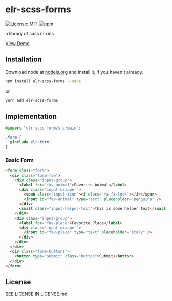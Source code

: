 # elr-scss-forms

[![License: MIT](https://img.shields.io/badge/License-MIT-yellow.svg)](https://opensource.org/licenses/MIT)
[![npm](https://img.shields.io/npm/dm/elr-scss-forms.svg?style=flat)](https://npmjs.com/package/elr-scss-forms)

a library of sass mixins

[View Demo](https://elr-scss-forms.netlify.app/)

## Installation

Download node at [nodejs.org](http://nodejs.org) and install it, if you haven't already.

```sh
npm install elr-scss-forms --save
```

or

```sh
yarn add elr-scss-forms
```

## Implementation

```scss
@import "elr-scss-form/src/main";

.form {
  @include elr-form;
}
```

### Basic Form

```html
<form class="form">
  <div class="form-row">
    <div class="input-group">
      <label for="fav-animal">Favorite Animal</label>
      <div class="input-wrapper">
        <span class="input-icon"><i class="fa fa-lock"></i></span>
        <input id="fav-animal" type="text" placeholder="penguins" />
      </div>
      <small class="input-helper-text">This is some helper text</small>
    </div>
    <div class="input-group">
      <label for="fav-place">Favorite Place</label>
      <div class="input-wrapper">
        <input id="fav-place" type="text" placeholder="Italy" />
      </div>
    </div>
  </div>
  <div class="form-buttons">
    <button type="submit" class="button">Submit</button>
  </div>
</form>
```

## License

SEE LICENSE IN LICENSE.md
